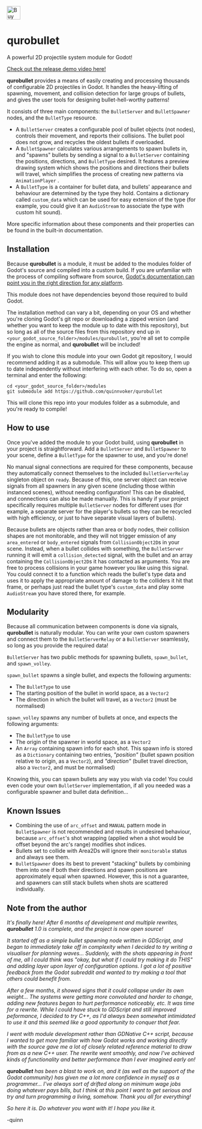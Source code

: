
<a href='https://ko-fi.com/I2I51OMV9' target='_blank'><img height='36' style='border:0px;height:36px;' src='https://cdn.ko-fi.com/cdn/kofi4.png?v=2' border='0' alt='Buy Me a Coffee at ko-fi.com' /></a>
# qurobullet
A powerful 2D projectile system module for Godot!

[Check out the release demo video here!](https://www.youtube.com/watch?v=Pye_jmW4an0)

**qurobullet** provides a means of easily creating and processing thousands of configurable 2D projectiles in Godot. It handles the heavy-lifting of spawning, movement, and collision detection for large groups of bullets, and gives the user tools for designing bullet-hell-worthy patterns!

It consists of three main components: the `BulletServer` and `BulletSpawner` nodes, and the `BulletType` resource.

 - A `BulletServer` creates a configurable pool of bullet objects (not nodes), controls their movement, and reports their collisions. The bullet pool does not grow, and recycles the oldest bullets if overloaded.
 - A `BulletSpawner` calculates various arrangements to spawn bullets in, and "spawns" bullets by sending a signal to a `BulletServer` containing the positions, directions, and `BulletType` desired. It features a preview drawing system which shows the positions and directions their bullets will travel, which simplifies the process of creating new patterns via `AnimationPlayer` .
 - A `BulletType` is a container for bullet data, and bullets' appearance and behaviour are determined by the type they hold. Contains a dictionary called `custom_data` which can be used for easy extension of the type (for example, you could give it an `AudioStream` to associate the type with custom hit sound).

More specific information about these components and their properties can be found in the built-in documentation.

## Installation
Because **qurobullet** is a module, it must be added to the modules folder of Godot's source and compiled into a custom build. If you are unfamiliar with the process of compiling software from source, [Godot's documentation can point you in the right direction for any platform](https://docs.godotengine.org/en/stable/development/compiling/index.html).

This module does not have dependencies beyond those required to build Godot.

The installation method can vary a bit, depending on your OS and whether you're cloning Godot's git repo or downloading a zipped version (and whether you want to keep the module up to date with this repository), but so long as all of the source files from this repository end up in `<your_godot_source_folder>/modules/qurobullet`, you're all set to compile the engine as normal, and **qurobullet** will be included!

If you wish to clone this module into your own Godot git repository, I would recommend adding it as a submodule. This will allow you to keep them up to date independently without interfering with each other. To do so, open a terminal and enter the following:

    cd <your_godot_source_folder>/modules
    git submodule add https://github.com/quinnvoker/qurobullet

This will clone this repo into your modules folder as a submodule, and you're ready to compile!

## How to use
Once you've added the module to your Godot build, using **qurobullet** in your project is straightforward. Add a `BulletServer` and `BulletSpawner` to your scene, define a `BulletType` for the spawner to use, and you're done!

No manual signal connections are required for these components, because they automatically connect themselves to the included `BulletServerRelay` singleton object on `ready`. Because of this, one server object can receive signals from all spawners in any given scene (including those within instanced scenes), without needing configuration! This can be disabled, and connections can also be made manually. This is handy if your project specifically requires multiple `BulletServer` nodes for different uses (for example, a separate server for the player's bullets so they can be recycled with high efficiency, or just to have separate visual layers of bullets).

Because bullets are objects rather than area or body nodes, their collision shapes are not monitorable, and they will not trigger emission of any `area_entered` or `body_entered` signals from `CollisionObject2D`s in your scene. Instead, when a bullet collides with something, the `BulletServer` running it will emit a `collision_detected` signal, with the bullet and an array containing the `CollisionObject2D`s it has contacted as arguments. You are free to process collisions in your game however you like using this signal. You could connect it to a function which reads the bullet's type data and uses it to apply the appropriate amount of damage to the colliders it hit that frame, or perhaps just read the bullet type's `custom_data` and play some `AudioStream` you have stored there, for example.

## Modularity
Because all communication between components is done via signals, **qurobullet** is naturally modular. You can write your own custom spawners and connect them to the `BulletServerRelay` or a `BulletServer` seamlessly, so long as you provide the required data!

`BulletServer` has two public methods for spawning bullets, `spawn_bullet`, and `spawn_volley`.

`spawn_bullet`  spawns a single bullet, and expects the following arguments:

 - The `BulletType` to use
 - The starting position of the bullet in world space, as a `Vector2`
 - The direction in which the bullet will travel, as a `Vector2` (must be normalised)

`spawn_volley` spawns any number of bullets at once, and expects the following arguments:

 - The `BulletType` to use
 - The origin of the spawner in world space, as a `Vector2`
 - An `Array` containing spawn info for each shot. This spawn info is stored as a `Dictionary` containing two entries, *"position"* (bullet spawn position relative to origin, as a `Vector2`), and *"direction"* (bullet travel direction, also a `Vector2`, and must be normalised)

Knowing this, you can spawn bullets any way you wish via code! You could even code your own `BulletServer` implementation, if all you needed was a configurable spawner and bullet data definition...

## Known Issues
 - Combining the use of `arc_offset` and `MANUAL` pattern mode in `BulletSpawner` is not recommended and results in undesired behaviour, because `arc_offset`'s shot wrapping (applied when a shot would be offset beyond the arc's range) modifies shot indices.
 - Bullets set to collide with Area2Ds will ignore their `monitorable` status and always see them.
 - `BulletSpawner` does its best to prevent "stacking" bullets by combining them into one if both their directions and spawn positions are approximately equal when spawned. However, this is not a guarantee, and spawners can still stack bullets when shots are scattered individually.

## Note from the author
*It's finally here! After 6 months of development and multiple rewrites, **qurobullet** 1.0 is complete, and the project is now open source!*

*It started off as a simple bullet spawning node written in GDScript, and began to immediately take off in complexity when I decided to try writing a visualiser for planning waves... Suddenly, with the shots appearing in front of me, all I could think was "okay, but what if I could try making it do THIS" and adding layer upon layer of configuration options. I got a lot of positive feedback from the Godot subreddit and wanted to try making a tool that others could benefit from.*

*After a few months, it showed signs that it could collapse under its own weight... The systems were getting more convoluted and harder to change, adding new features began to hurt performance noticeably, etc. It was time for a rewrite. While I could have stuck to GDScript and still improved peformance, I decided to try C++, as I'd always been somewhat intimidated to use it and this seemed like a good opportunity to conquer that fear.*

*I went with module development rather than GDNative C++ script, because I wanted to get more familiar with how Godot works and working directly with the source gave me a lot of closely related reference material to draw from as a new C++ user. The rewrite went smoothly, and now I've achieved kinds of functionality and better performance than I ever imagined early on!*

***qurobullet*** *has been a blast to work on, and it (as well as the support of the Godot community) has given me a lot more confidence in myself as a programmer... I've always sort of drifted along on minimum wage jobs doing whatever pays bills, but I think at this point I want to get serious and try and turn programming a living, somehow. Thank you all for everything!*

*So here it is. Do whatever you want with it! I hope you like it.*

-quinn
